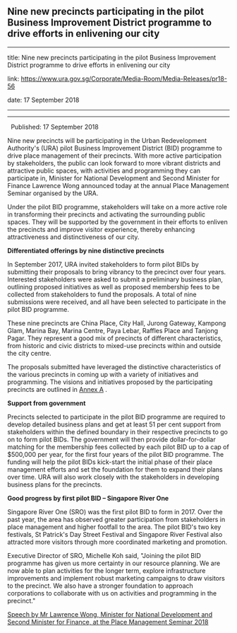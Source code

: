 ## Nine new precincts participating in the pilot Business Improvement District programme to drive efforts in enlivening our city
---
title: Nine new precincts participating in the pilot Business Improvement District programme to drive efforts in enlivening our city

link: https://www.ura.gov.sg/Corporate/Media-Room/Media-Releases/pr18-56

date: 17 September 2018

---

-----------------------------------------------------------------------------------------------------------------------------

  Published: 17 September 2018

Nine new precincts will be participating in the Urban Redevelopment Authority's (URA) pilot Business Improvement District (BID) programme to drive place management of their precincts. With more active participation by stakeholders, the public can look forward to more vibrant districts and attractive public spaces, with activities and programming they can participate in, Minister for National Development and Second Minister for Finance Lawrence Wong announced today at the annual Place Management Seminar organised by the URA.

Under the pilot BID programme, stakeholders will take on a more active role in transforming their precincts and activating the surrounding public spaces. They will be supported by the government in their efforts to enliven the precincts and improve visitor experience, thereby enhancing attractiveness and distinctiveness of our city.

**Differentiated offerings by nine distinctive precincts**

In September 2017, URA invited stakeholders to form pilot BIDs by submitting their proposals to bring vibrancy to the precinct over four years. Interested stakeholders were asked to submit a preliminary business plan, outlining proposed initiatives as well as proposed membership fees to be collected from stakeholders to fund the proposals. A total of nine submissions were received, and all have been selected to participate in the pilot BID programme.

These nine precincts are China Place, City Hall, Jurong Gateway, Kampong Glam, Marina Bay, Marina Centre, Paya Lebar, Raffles Place and Tanjong Pagar. They represent a good mix of precincts of different characteristics, from historic and civic districts to mixed-use precincts within and outside the city centre.

The proposals submitted have leveraged the distinctive characteristics of the various precincts in coming up with a variety of initiatives and programming. The visions and initiatives proposed by the participating precincts are outlined in [Annex A](https://www.ura.gov.sg/-/media/Corporate/Media-Room/2018/Sep/pr18-56a.pdf) .

**Support from government**

Precincts selected to participate in the pilot BID programme are required to develop detailed business plans and get at least 51 per cent support from stakeholders within the defined boundary in their respective precincts to go on to form pilot BIDs. The government will then provide dollar-for-dollar matching for the membership fees collected by each pilot BID up to a cap of $500,000 per year, for the first four years of the pilot BID programme. The funding will help the pilot BIDs kick-start the initial phase of their place management efforts and set the foundation for them to expand their plans over time. URA will also work closely with the stakeholders in developing business plans for the precincts.

**Good progress by first pilot BID – Singapore River One**

Singapore River One (SRO) was the first pilot BID to form in 2017. Over the past year, the area has observed greater participation from stakeholders in place management and higher footfall to the area. The pilot BID's two key festivals, St Patrick's Day Street Festival and Singapore River Festival also attracted more visitors through more coordinated marketing and promotion.

Executive Director of SRO, Michelle Koh said, "Joining the pilot BID programme has given us more certainty in our resource planning. We are now able to plan activities for the longer term, explore infrastructure improvements and implement robust marketing campaigns to draw visitors to the precinct. We also have a stronger foundation to approach corporations to collaborate with us on activities and programming in the precinct."



[Speech by Mr Lawrence Wong, Minister for National Development and Second Minister for Finance, at the Place Management Seminar 2018](https://www.ura.gov.sg/Corporate/Data/Newsroom/speeches/2018/sep/speech18-56)